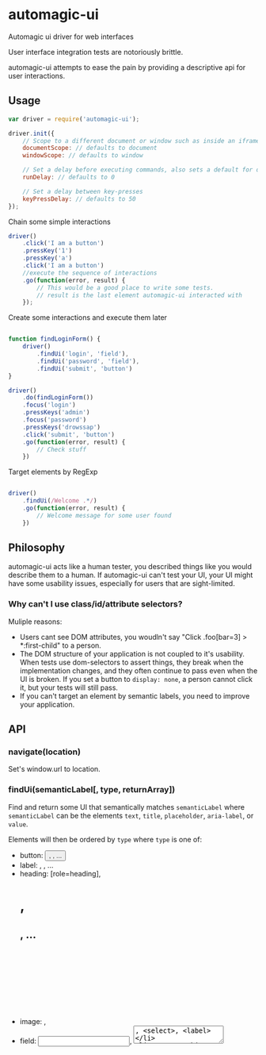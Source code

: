 # automagic-ui
Automagic ui driver for web interfaces

User interface integration tests are notoriously brittle.

automagic-ui attempts to ease the pain by providing a descriptive  api for user interactions.

## Usage

```javascript
var driver = require('automagic-ui');

driver.init({
    // Scope to a different document or window such as inside an iframe
    documentScope: // defaults to document
    windowScope: // defaults to window

    // Set a delay before executing commands, also sets a default for driver.wait
    runDelay: // defaults to 0

    // Set a delay between key-presses
    keyPressDelay: // defaults to 50
});
```

Chain some simple interactions

```javascript
driver()
    .click('I am a button')
    .pressKey('1')
    .pressKey('a')
    .click('I am a button')
    //execute the sequence of interactions
    .go(function(error, result) {
        // This would be a good place to write some tests.
        // result is the last element automagic-ui interacted with
    });
```

Create some interactions and execute them later

```javascript

function findLoginForm() {
    driver()
        .findUi('login', 'field'),
        .findUi('password', 'field'),
        .findUi('submit', 'button')
}

driver()
    .do(findLoginForm())
    .focus('login')
    .pressKeys('admin')
    .focus('password')
    .pressKeys('drowssap')
    .click('submit', 'button')
    .go(function(error, result) {
        // Check stuff
    })
```

Target elements by RegExp

```javascript

driver()
    .findUi(/Welcome .*/)
    .go(function(error, result) {
        // Welcome message for some user found
    })
```

## Philosophy

automagic-ui acts like a human tester, you described things like you would describe them to a human.
If automagic-ui can't test your UI, your UI might have some usability issues, especially for users that
are sight-limited.

### Why can't I use class/id/attribute selectors?

Muliple reasons:

 - Users cant see DOM attributes, you woudln't say "Click .foo[bar=3] > *:first-child" to a person.
 - The DOM structure of your application is not coupled to it's usability. When tests use dom-selectors to assert things, they break when the implementation changes, and they often continue to pass even when the UI is broken. If you set a button to `display: none`, a person cannot click it, but your tests will still pass.
 - If you can't target an element by semantic labels, you need to improve your application.

## API

### navigate(location)

Set's window.url to location.

### findUi(semanticLabel[, type, returnArray])

Find and return some UI that semantically matches `semanticLabel` where `semanticLabel` can be the elements `text`, `title`, `placeholder`, `aria-label`, or `value`.

Elements will then be ordered by `type` where `type` is one of:
 - button: <button>, <a>, ...
 - label: <label>, <span>, ...
 - heading: [role=heading], <h1>, <h2>, ...
 - image: <img>, <svg>, [role=img] ...
 - field: <input>, <textarea>, <select>, <label>
 - text: Anything.
 - all: Anything.

By default, returns the best-match element, but you can get all of the ordered elements  by passing `true` for `returnArray`

### getLocation()

Get's window.location

### focus(semanticLabel[, type])

Do `findUi(semanticLabel[, type])` and `.focus()` the matched element.

### blur()

Blur the currently focused element.

### click(value, type)

 - Do `findUi(semanticLabel[, type])`
 - Sort by likelyness that the element would be the recipient of a click:
    (Weighting here)[https://github.com/MatthewLarner/automagic-ui/blob/master/index.js#L6]
 - `.click()` the matched element.

### pressKey(character)

Emulates a key-press on a keyboard.
Usually used after calling `.focus()`

### pressKeys(string)

Emulates multiple key-presses on a keyboard.
Usually used after calling `.focus()`

the delay between each keypress is [configurable during initialisation](#usage).

### changeValue(semanticLabel[, type], text)

 - Do `.focus(semanticLabel[, type])`
 - Then `.pressKeys(text)`
 - Then `.blur()`
 - Then trigger a change event on the target element for good measure.

### setValue(semanticLabel[, type], text)

 - Do `.focus(semanticLabel[, type])`
 - Then set `element.value = text`

### getValue(semanticLabel[, type], text)

 - Do `.focus(semanticLabel[, type])`
 - Then get `element.value` if it has a `value` property or otherwise `element.textContent`

### wait(time)

Waits for `time`

### do(driver)

execute all the actions from another `driver`

### check(action)

Do some custom action.

`action` will be called with `action(lastResult, callback)`

### in(semanticLabel[, type], addSubTasks)

 - Do `findUi(semanticLabel[, type])`
 - Then create a new driver who's context is set to the result
 - Then call `addSubTasks(newDriver)`
 - Then execute that driver.

### scrollTo(semanticLabel[, type])

 - Do `findUi(semanticLabel[, type])`
 - Scroll the resultant element into view

### waitFor(semanticLabel[, type])

### go(callback)

Execute the driver

```js
.go(function(error, result){
    if(error){
        return console.log('one of the steps failed:', error);
    }

    console.log('Successfully completed all steps. Last result was:', result);
})
```
